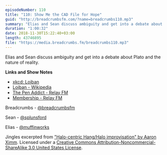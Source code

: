 ```yaml
---
episodeNumber: 110
title: "110: Show Me the CAD File for Hope"
guid: "http://breadcrumbsfm.com/?name=breadcrumbs110.mp3"
summary: "Elias and Sean discuss ambiguity and get into a debate about Plato and the nature of reality."
duration: "1:00:32"
date: 2018-11-30T15:22:40+03:00
length: 43746895
file: "https://media.breadcrumbs.fm/breadcrumbs110.mp3"
---
```

Elias and Sean discuss ambiguity and get into a debate about Plato and the nature of reality.

**Links and Show Notes**
- [xkcd: Lojban](https://xkcd.com/191/)
- [Lojban - Wikipedia](https://en.wikipedia.org/wiki/Lojban)
- [The Pen Addict - Relay FM](https://www.relay.fm/penaddict)
- [Membership - Relay FM](https://www.relay.fm/membership)

Breadcrumbs - [@breadcrumbsfm](https://twitter.com/breadcrumbsfm)

Sean - [@splunsford](https://twitter.com/splunsford)

Elias - [@muffinworks](https://twitter.com/muffinworks)

Jingles excerpted from ["Halo-centric Hang/Halo improvisation" by Aaron Ximm](http://freemusicarchive.org/music/aaron_ximm/handpans_and_the_hang/). Licensed under a [Creative Commons Attribution-Noncommercial-ShareAlike 3.0 United States License](http://creativecommons.org/licenses/by-nc-sa/3.0/us/).